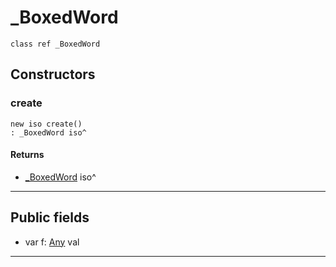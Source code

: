 # _BoxedWord

```pony
class ref _BoxedWord
```

## Constructors

### create

```pony
new iso create()
: _BoxedWord iso^
```

#### Returns

* [_BoxedWord](serialise-_BoxedWord) iso^

---

## Public fields

* var f: [Any](builtin-Any) val

---

